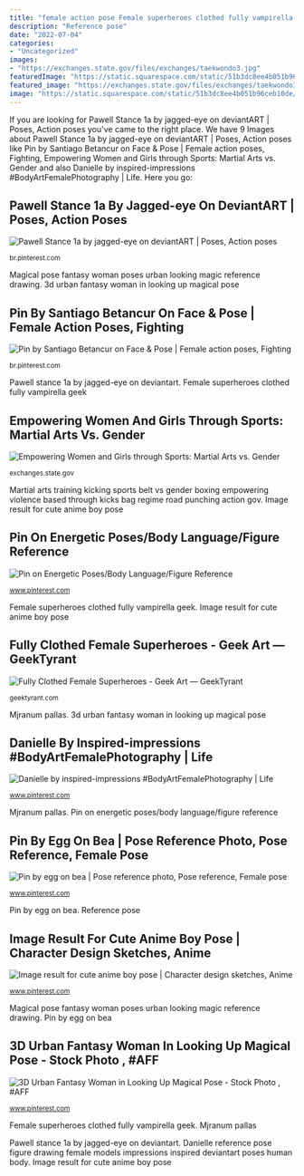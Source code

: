 ```yaml
---
title: "female action pose Female superheroes clothed fully vampirella geek"
description: "Reference pose"
date: "2022-07-04"
categories:
- "Uncategorized"
images:
- "https://exchanges.state.gov/files/exchanges/taekwondo3.jpg"
featuredImage: "https://static.squarespace.com/static/51b3dc8ee4b051b96ceb10de/51ce6099e4b0d911b4489b79/51ce61ede4b0d911b44a627d/1365003812063/1000w/tumblr_mjyazra7ZT1r41zlxo6_1280.png"
featured_image: "https://exchanges.state.gov/files/exchanges/taekwondo3.jpg"
image: "https://static.squarespace.com/static/51b3dc8ee4b051b96ceb10de/51ce6099e4b0d911b4489b79/51ce61ede4b0d911b44a627d/1365003812063/1000w/tumblr_mjyazra7ZT1r41zlxo6_1280.png"
---
```


If you are looking for Pawell Stance 1a by jagged-eye on deviantART | Poses, Action poses you've came to the right place. We have 9 Images about Pawell Stance 1a by jagged-eye on deviantART | Poses, Action poses like Pin by Santiago Betancur on Face &amp; Pose | Female action poses, Fighting, Empowering Women and Girls through Sports: Martial Arts vs. Gender and also Danielle by inspired-impressions #BodyArtFemalePhotography | Life. Here you go:

## Pawell Stance 1a By Jagged-eye On DeviantART | Poses, Action Poses

![Pawell Stance 1a by jagged-eye on deviantART | Poses, Action poses](https://i.pinimg.com/736x/e6/f1/95/e6f19514a7587daded60171825c5d3b8--anatomy-reference-pose-reference.jpg "Danielle by inspired-impressions #bodyartfemalephotography")

<small>br.pinterest.com</small>

Magical pose fantasy woman poses urban looking magic reference drawing. 3d urban fantasy woman in looking up magical pose

## Pin By Santiago Betancur On Face &amp; Pose | Female Action Poses, Fighting

![Pin by Santiago Betancur on Face &amp; Pose | Female action poses, Fighting](https://i.pinimg.com/736x/62/43/aa/6243aa56bb51da6c971c8139da301f11--human-poses-body-poses.jpg "Anime boy manga drawings poses drawing boys sketch body sketches character pose male ref cute guy reference base google posen")

<small>br.pinterest.com</small>

Pawell stance 1a by jagged-eye on deviantart. Female superheroes clothed fully vampirella geek

## Empowering Women And Girls Through Sports: Martial Arts Vs. Gender

![Empowering Women and Girls through Sports: Martial Arts vs. Gender](https://exchanges.state.gov/files/exchanges/taekwondo3.jpg "Danielle reference pose figure drawing female models impressions inspired deviantart poses human body")

<small>exchanges.state.gov</small>

Martial arts training kicking sports belt vs gender boxing empowering violence based through kicks bag regime road punching action gov. Image result for cute anime boy pose

## Pin On Energetic Poses/Body Language/Figure Reference

![Pin on Energetic Poses/Body Language/Figure Reference](https://i.pinimg.com/736x/e0/0f/c6/e00fc69fcf1535e33ff8692bd91490e0--drawing-women-drawing-models.jpg "Magical pose fantasy woman poses urban looking magic reference drawing")

<small>www.pinterest.com</small>

Female superheroes clothed fully vampirella geek. Image result for cute anime boy pose

## Fully Clothed Female Superheroes - Geek Art — GeekTyrant

![Fully Clothed Female Superheroes - Geek Art — GeekTyrant](https://static.squarespace.com/static/51b3dc8ee4b051b96ceb10de/51ce6099e4b0d911b4489b79/51ce61ede4b0d911b44a627d/1365003812063/1000w/tumblr_mjyazra7ZT1r41zlxo6_1280.png "Anime boy manga drawings poses drawing boys sketch body sketches character pose male ref cute guy reference base google posen")

<small>geektyrant.com</small>

Mjranum pallas. 3d urban fantasy woman in looking up magical pose

## Danielle By Inspired-impressions #BodyArtFemalePhotography | Life

![Danielle by inspired-impressions #BodyArtFemalePhotography | Life](https://i.pinimg.com/736x/8d/66/c7/8d66c7404b83a220dd3558b6f565498b.jpg "Reference pose")

<small>www.pinterest.com</small>

Mjranum pallas. Pin on energetic poses/body language/figure reference

## Pin By Egg On Bea | Pose Reference Photo, Pose Reference, Female Pose

![Pin by egg on bea | Pose reference photo, Pose reference, Female pose](https://i.pinimg.com/736x/97/2b/a3/972ba3d4b40f5615bc7fd462ca2c572f.jpg "Empowering women and girls through sports: martial arts vs. gender")

<small>www.pinterest.com</small>

Pin by egg on bea. Reference pose

## Image Result For Cute Anime Boy Pose | Character Design Sketches, Anime

![Image result for cute anime boy pose | Character design sketches, Anime](https://i.pinimg.com/736x/49/d9/bb/49d9bbeaa3431c7bf19a29e8628d5265.jpg "Pin by egg on bea")

<small>www.pinterest.com</small>

Magical pose fantasy woman poses urban looking magic reference drawing. Pin by egg on bea

## 3D Urban Fantasy Woman In Looking Up Magical Pose - Stock Photo , #AFF

![3D Urban Fantasy Woman in Looking Up Magical Pose - Stock Photo , #AFF](https://i.pinimg.com/736x/4b/c9/59/4bc9595cb48d356e41e6f826ac3d2761.jpg "Reference pose")

<small>www.pinterest.com</small>

Female superheroes clothed fully vampirella geek. Mjranum pallas

Pawell stance 1a by jagged-eye on deviantart. Danielle reference pose figure drawing female models impressions inspired deviantart poses human body. Image result for cute anime boy pose
